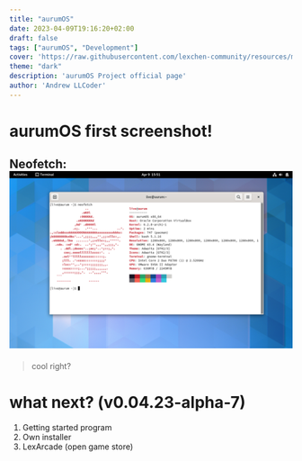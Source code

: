 ```yaml
---
title: "aurumOS"
date: 2023-04-09T19:16:20+02:00
draft: false
tags: ["aurumOS", "Development"]
cover: 'https://raw.githubusercontent.com/lexchen-community/resources/main/VirtualBox_aurumOS_09_04_2023_18_51_48.png'
theme: "dark"
description: 'aurumOS Project official page'
author: 'Andrew LLCoder'
---
```


# aurumOS first screenshot!

Neofetch:
![screenshot|inline](https://raw.githubusercontent.com/lexchen-community/resources/main/VirtualBox_aurumOS_09_04_2023_18_51_48.png)
---
> cool right?


# what next? (v0.04.23-alpha-7)
1. Getting started program
2. Own installer
3. LexArcade (open game store)
